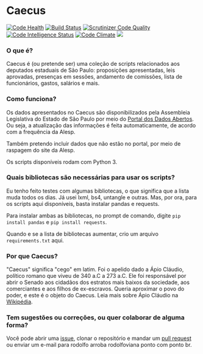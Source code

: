 # Caecus

[![Code Health](https://landscape.io/github/rodolfo-viana/caecus/master/landscape.svg?style=flat)](https://landscape.io/github/rodolfo-viana/caecus/master) [![Build Status](https://scrutinizer-ci.com/g/rodolfo-viana/caecus/badges/build.png?b=master)](https://scrutinizer-ci.com/g/rodolfo-viana/caecus/build-status/master) [![Scrutinizer Code Quality](https://scrutinizer-ci.com/g/rodolfo-viana/caecus/badges/quality-score.png?b=master)](https://scrutinizer-ci.com/g/rodolfo-viana/caecus/?branch=master) [![Code Intelligence Status](https://scrutinizer-ci.com/g/rodolfo-viana/caecus/badges/code-intelligence.svg?b=master)](https://scrutinizer-ci.com/code-intelligence) [![Code Climate](https://img.shields.io/codeclimate/maintainability/Nickersoft/dql.svg)](https://codeclimate.com/github/rodolfo-viana/caecus) [![](https://img.shields.io/badge/made%20with-%3C3-red.svg)](https://rodolfoviana.com.br/)

### O que é?
Caecus é (ou pretende ser) uma coleção de scripts relacionados aos deputados estaduais de São Paulo: proposições apresentadas, leis aprovadas, presenças em sessões, andamento de comissões, lista de funcionários, gastos, salários e mais.

### Como funciona?
Os dados apresentados no Caecus são disponibilizados pela Assembleia Legislativa do Estado de São Paulo por meio do [Portal dos Dados Abertos](https://www.al.sp.gov.br/dados-abertos/). Ou seja, a atualização das informações é feita automaticamente, de acordo com a frequência da Alesp.

Também pretendo incluir dados que não estão no portal, por meio de raspagem do site da Alesp.

Os scripts disponíveis rodam com Python 3.

### Quais bibliotecas são necessárias para usar os scripts?
Eu tenho feito testes com algumas bibliotecas, o que significa que a lista muda todos os dias. Já usei lxml, bs4, untangle e outras. Mas, por ora, para os scripts aqui disponíveis, basta instalar pandas e requests.

Para instalar ambas as bibliotecas, no prompt de comando, digite `pip install pandas` e `pip install requests`.

Quando e se a lista de bibliotecas aumentar, crio um arquivo `requirements.txt` aqui.

### Por que Caecus?
"Caecus" significa "cego" em latim. Foi o apelido dado a Ápio Cláudio, político romano que viveu de 340 a.C a 273 a.C. Ele foi responsável por abrir o Senado aos cidadãos dos estratos mais baixos da sociedade, aos comerciantes e aos filhos de ex-escravos. Queria aproximar o povo do poder, e este é o objeto do Caecus. Leia mais sobre Ápio Cláudio na [Wikipédia](https://pt.wikipedia.org/wiki/%C3%81pio_Cl%C3%A1udio_Cego).

### Tem sugestões ou correções, ou quer colaborar de alguma forma?
Você pode abrir uma [issue](https://github.com/rodolfo-viana/caecus/issues), clonar o repositório e mandar um [pull request](https://github.com/rodolfo-viana/caecus/pulls) ou enviar um e-mail para rodolfo arroba rodolfoviana ponto com ponto br.
